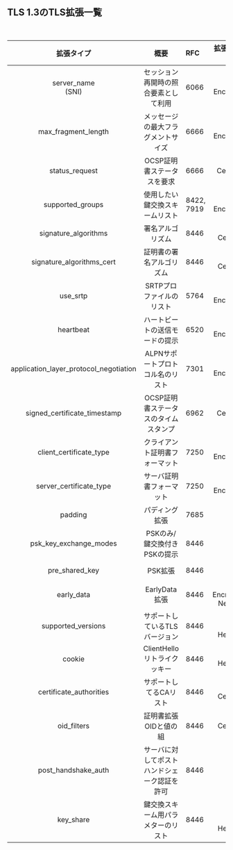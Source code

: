 ## TLS 1.3のTLS拡張一覧
<br>

|拡張タイプ| 概要|RFC|拡張が含まれるTLSメッセージ|
|:--:|:--:|:--|:--:|
|server_name<br>(SNI)|セッション再開時の照合要素として利用|6066|ClientHello, EncryptedExtensions|
|max_fragment_length|メッセージの最大フラグメントサイズ|6666|ClientHello, EncryptedExtensions|
|status_request|OCSP証明書ステータスを要求|6666|ClientHello, CertificateRequest, Certificate|
|supported_groups|使用したい鍵交換スキームリスト|8422, 7919|ClientHello, EncryptedExtensions|
|signature_algorithms|署名アルゴリズム|8446|ClientHello, CertificateRequest|
|signature_algorithms_cert|証明書の署名アルゴリズム|8446|ClientHello, CertificateRequest|
|use_srtp|SRTPプロファイルのリスト|5764|ClientHello, EncryptedExtensions|
|heartbeat|ハートビートの送信モードの提示|6520|ClientHello, EncryptedExtensions|
|application_layer_protocol_negotiation|ALPNサポートプロトコル名のリスト|7301|ClientHello, EncryptedExtensions|
|signed_certificate_timestamp|OCSP証明書ステータスのタイムスタンプ|6962|ClientHello, CertificateRequest, Certificate|
|client_certificate_type|クライアント証明書フォーマット|7250|ClientHello, EncryptedExtensions|
|server_certificate_type|サーバ証明書フォーマット|7250|ClientHello, EncryptedExtensions|
|padding|パディング拡張|7685|ClientHello|
|psk_key_exchange_modes|PSKのみ/鍵交換付きPSKの提示|8446|ClientHello|
|pre_shared_key|PSK拡張|8446|ClientHello, ServerHello|
|early_data|EarlyData拡張|8446|ClientHello, EncryptedExtensions, NewSessionTicket|
|supported_versions|サポートしているTLSバージョン|8446|ClientHello, ServerHello, HelloRetryRequest|
|cookie|ClientHelloリトライクッキー|8446|ClientHello, HelloRetryRequest|
|certificate_authorities|サポートしてるCAリスト|8446|ClientHello, CertificateRequest|
|oid_filters|証明書拡張OIDと値の組|8446|CertificateRequest|
|post_handshake_auth|サーバに対してポストハンドシェーク認証を許可|8446|ClientHello|
|key_share|鍵交換スキーム用パラメターのリスト|8446|ClientHello, ServerHello, HelloRetryRequest|
